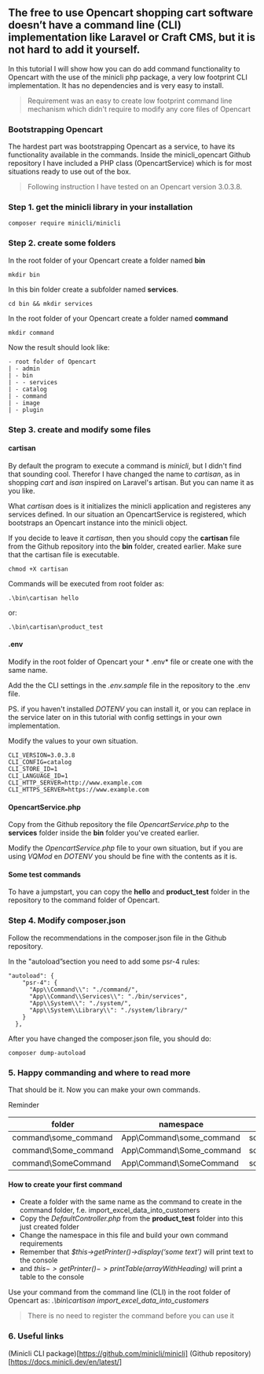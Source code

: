 ## The free to use Opencart shopping cart software doesn’t have a command line (CLI) implementation like Laravel or Craft CMS, but it is not hard to add it yourself.

In this tutorial I will show how you can do add command functionality to Opencart with the use of the minicli php package, a very low footprint CLI implementation. It has no dependencies and is very easy to install.

> Requirement was an easy to create low footprint command line mechanism which didn't require to modify any core files of Opencart

### Bootstrapping Opencart
The hardest part was bootstrapping Opencart as a service, to have its functionality available in the commands. Inside the minicli_opencart Github repository I have included a PHP class (OpencartService) which is for most situations ready to use out of the box.

> Following instruction I have tested on an Opencart version 3.0.3.8.

### Step 1. get the minicli library in your installation

```
composer require minicli/minicli
```

### Step 2. create some folders
In the root folder of your Opencart create a folder named **bin**
```
mkdir bin
```
In this bin folder create a subfolder named **services**.
```
cd bin && mkdir services
```
In the root folder of your Opencart create a folder named **command**
```
mkdir command
```
Now the result should look like:
```
- root folder of Opencart
| - admin
| - bin
| - - services
| - catalog
| - command
| - image
| - plugin 
```

### Step 3. create and modify some files

#### cartisan
By default the program to execute a command is *minicli*, but I didn't find that sounding cool. Therefor I have changed the name to *cartisan*, as in shopping *cart* and *isan* inspired on Laravel's artisan. But you can name it as you like.

What *cartisan* does is it initializes the minicli application and registeres any services defined. In our situation an OpencartService is registered, which bootstraps an Opencart instance into the minicli object.

If you decide to leave it *cartisan*, then you should copy the **cartisan** file from the Github repository into the **bin** folder, created earlier. Make sure that the cartisan file is executable.

```
chmod +X cartisan
```

Commands will be executed from root folder as:

```
.\bin\cartisan hello
```
or:
```
.\bin\cartisan\product_test
```

#### .env
Modify in the root folder of Opencart your * .env* file or create one with the same name.

Add the the CLI settings in the *.env.sample* file in the repository to the .env file.

PS. if you haven't installed *DOTENV* you can install it, or you can replace in the service later on in this tutorial with config settings in your own implementation.

Modify the values to your own situation.
```
CLI_VERSION=3.0.3.8
CLI_CONFIG=catalog
CLI_STORE_ID=1
CLI_LANGUAGE_ID=1 
CLI_HTTP_SERVER=http://www.example.com
CLI_HTTPS_SERVER=https://www.example.com
```

#### OpencartService.php
Copy from the Github repository the file *OpencartService.php* to the **services** folder inside the **bin** folder you've created earlier.

Modify the *OpencartService.php* file to your own situation, but if you are using *VQMod* en *DOTENV* you should be fine with the contents as it is.

#### Some test commands
To have a jumpstart, you can copy the **hello** and **product_test** folder in the repository to the command folder of Opencart.

### Step 4. Modify composer.json
Follow the recommendations in the composer.json file in the Github repository.

In the "autoload”section you need to add some psr-4 rules:

```
"autoload": {
    "psr-4": {
      "App\\Command\\": "./command/",
      "App\\Command\\Services\\": "./bin/services",
      "App\\System\\": "./system/",
      "App\\System\\Library\\": "./system/library/"
    }
  },
```

After you have changed the composer.json file, you should do:

```
composer dump-autoload
```

### 5. Happy commanding and where to read more
That should be it. Now you can make your own commands.

Reminder

| folder  | namespace   | command  |
| ------------ | ------------ | ------------ |
| command\some_command   | App\Command\some_command   | some_command   |
| command\Some_command   | App\Command\Some_command   | some_command   |
| command\SomeCommand   | App\Command\SomeCommand   | somecommand   |

#### How to create your first command

* Create a folder with the same name as the command to create in the command folder, f.e. import_excel_data_into_customers
* Copy the *DefaultController.php* from the **product_test** folder into this just created folder
* Change the namespace in this file and build your own command requirements
* Remember that *$this->getPrinter()->display(‘some text’)* will print text to the console
* and *$this->getPrinter()->printTable($arrayWithHeading)* will print a table to the console

Use your command from the command line (CLI) in the root folder of Opencart as: *.\bin\cartisan import_excel_data_into_customers*

> There is no need to register the command before you can use it

### 6. Useful links
(Minicli CLI package)[https://github.com/minicli/minicli]
(Github repository)[https://docs.minicli.dev/en/latest/]
